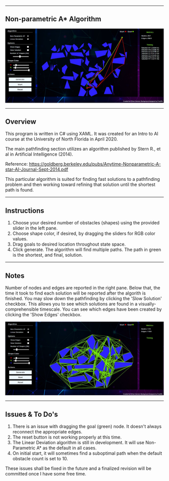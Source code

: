 ----------------
Non-parametric A* Algorithm
----------------

![alt text](https://raw.githubusercontent.com/Avatarati/A-Star-GUI/master/Screenshots/50%20Obstacles.JPG)

----------------
Overview
----------------

This program is written in C# using XAML. It was created for an Intro to AI course at the University of North Florida in April 2020. 

The main pathfinding section utilizes an algorithm published by Stern R., et al in Artificial Intelligence (2014).

Reference: https://goldberg.berkeley.edu/pubs/Anytime-Nonparametric-A-star-AI-Journal-Sept-2014.pdf

This particular algorithm is suited for finding fast solutions to a pathfinding problem and then working toward refining that solution until the shortest path is found.

----------------
Instructions
----------------

1. Choose your desired number of obstacles (shapes) using the provided slider in the left pane.
2. Choose shape color, if desired, by dragging the sliders for RGB color values.
3. Drag goals to desired location throughout state space.
4. Click generate. The algorithm will find multiple paths. The path in green is the shortest, and final, solution.

----------------
Notes
----------------

Number of nodes and edges are reported in the right pane.
Below that, the time it took to find each solution will be reported after the algorith is finished.
You may slow down the pathfinding by clicking the 'Slow Solution' checkbox. This allows you to see which solutions are found in a visually-comprehensible timescale.
You can see which edges have been created by clicking the 'Show Edges' checkbox.

![alt text](https://raw.githubusercontent.com/Avatarati/A-Star-GUI/master/Screenshots/Edges%20Shown.JPG)

----------------
Issues & To Do's
----------------

1. There is an issue with dragging the goal (green) node. It doesn't always reconnect the appropriate edges.
2. The reset button is not working properly at this time.
3. The Linear Deviation algorithm is still in development. It will use Non-Parametric A* as the default in all cases.
4. On initial start, it will sometimes find a suboptimal path when the default obstacle count is set to 10. 

These issues shall be fixed in the future and a finalized revision will be committed once I have some free time.
